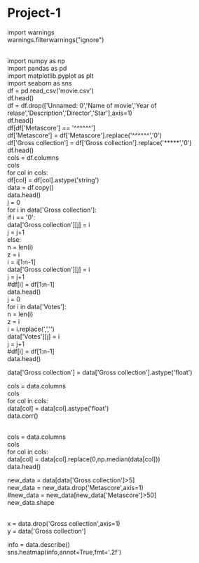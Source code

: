 # Project-1
import warnings 
<br>
warnings.filterwarnings("ignore")

<br>
import numpy as np
<br>
import pandas as pd
<br>
import matplotlib.pyplot as plt
<br>
import seaborn as sns

<br>
df = pd.read_csv('movie.csv')
<br>
df.head()

<br>
df = df.drop(['Unnamed: 0','Name of movie','Year of relase','Description','Director','Star'],axis=1)

<br>
df.head()

<br>
df[df['Metascore'] == '^^^^^^']
<br>
df['Metascore'] = df['Metascore'].replace('^^^^^^','0')
<br>
df['Gross collection'] = df['Gross collection'].replace('*****','0')

<br>
df.head()

<br>
cols = df.columns
<br>
cols
<br>
for col in cols:
<br>
    df[col] = df[col].astype('string') 
    
<br>
data = df.copy()
<br>
data.head()

<br>
j = 0
<br>
for i in data['Gross collection']:
<br>
    if i == '0':
<br>
        data['Gross collection'][j] = i
 <br>
        j = j+1
<br>
    else:
<br>    
        n = len(i)
<br>
        z = i
<br>
        i = i[1:n-1]
<br>
        data['Gross collection'][j] = i
<br>
        j = j+1
<br>
    #df[i] = df[1:n-1]
<br>
data.head()

<br>
j = 0
<br>
for i in data['Votes']:
<br>
    n = len(i)
    <br>
    z = i
    <br>
    i = i.replace(',','')
    <br>
    data['Votes'][j] = i
    <br>
    j = j+1
    <br>
    #df[i] = df[1:n-1]
    <br>
data.head()
<br>

data['Gross collection'] = data['Gross collection'].astype('float')
<br>

cols = data.columns
<br>
cols
<br>
for col in cols:
    <br>
    data[col] = data[col].astype('float')
<br>
data.corr()

<br>
cols = data.columns
<br>
cols
<br>
for col in cols:
    <br>
    data[col] = data[col].replace(0,np.median(data[col]))
    <br>
data.head()
<br>

new_data = data[data['Gross collection']>5]
<br>
new_data = new_data.drop('Metascore',axis=1)
<br>
#new_data = new_data[new_data['Metascore']>50]
<br>
new_data.shape

<br>
x = data.drop('Gross collection',axis=1)
<br>
y = data['Gross collection']
<br>

info = data.describe()
<br>
sns.heatmap(info,annot=True,fmt='.2f')
<br>





